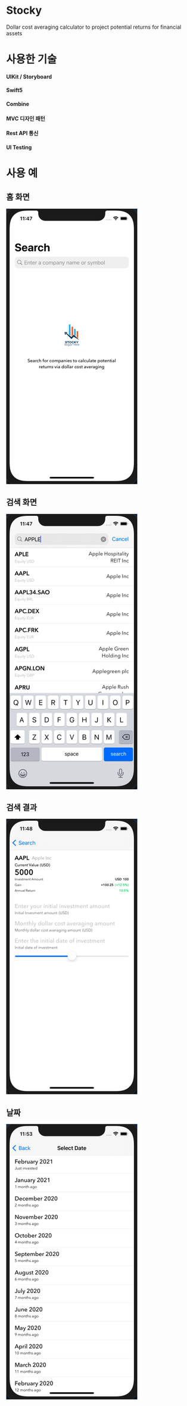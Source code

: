 # Stocky
Dollar cost averaging calculator to project potential returns for financial assets

# 사용한 기술
#### UIKit / Storyboard

#### Swift5

#### Combine

#### MVC 디자인 패턴

#### Rest API 통신

#### UI Testing


# 사용 예
## 홈 화면
![alt text](https://github.com/junbangg/Stocky/blob/main/img/1.png?raw=true)


## 검색 화면
![alt text](https://github.com/junbangg/Stocky/blob/main/img/2.png?raw=true)

## 검색 결과
![alt text](https://github.com/junbangg/Stocky/blob/main/img/3.png?raw=true)


## 날짜 
![alt text](https://github.com/junbangg/Stocky/blob/main/img/4.png?raw=true)
